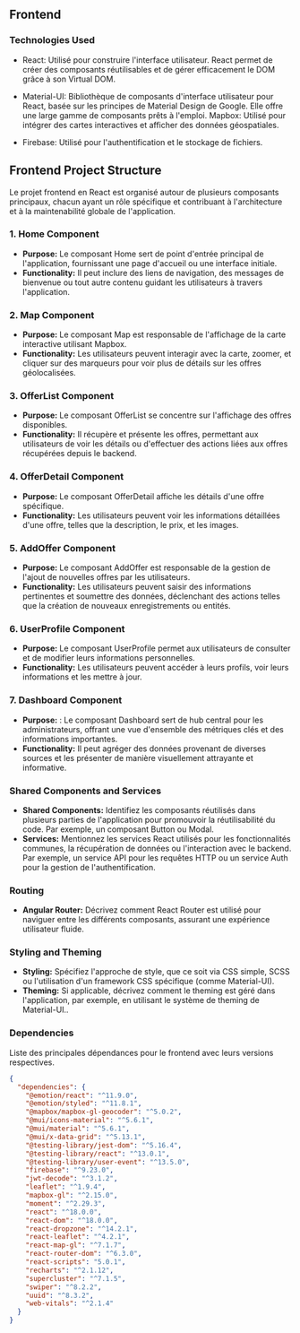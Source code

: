 



## Frontend

### Technologies Used

- React: Utilisé pour construire l'interface utilisateur. React permet de créer des composants réutilisables et de gérer efficacement le DOM grâce à son Virtual DOM.

- Material-UI: Bibliothèque de composants d'interface utilisateur pour React, basée sur les principes de Material Design de Google. Elle offre une large gamme de composants prêts à l'emploi.
Mapbox: Utilisé pour intégrer des cartes interactives et afficher des données géospatiales.

- Firebase: Utilisé pour l'authentification et le stockage de fichiers.


## Frontend Project Structure

Le projet frontend en React est organisé autour de plusieurs composants principaux, chacun ayant un rôle spécifique et contribuant à l'architecture et à la maintenabilité globale de l'application.

### 1. Home Component

- **Purpose:** Le composant Home sert de point d'entrée principal de l'application, fournissant une page d'accueil ou une interface initiale.
- **Functionality:** Il peut inclure des liens de navigation, des messages de bienvenue ou tout autre contenu guidant les utilisateurs à travers l'application.
### 2. Map Component

- **Purpose:**  Le composant Map est responsable de l'affichage de la carte interactive utilisant Mapbox.
- **Functionality:** Les utilisateurs peuvent interagir avec la carte, zoomer, et cliquer sur des marqueurs pour voir plus de détails sur les offres géolocalisées.

### 3. OfferList Component

- **Purpose:** Le composant OfferList se concentre sur l'affichage des offres disponibles.
- **Functionality:** Il récupère et présente les offres, permettant aux utilisateurs de voir les détails ou d'effectuer des actions liées aux offres récupérées depuis le backend.

### 4. OfferDetail Component

- **Purpose:** Le composant OfferDetail affiche les détails d'une offre spécifique.
- **Functionality:** Les utilisateurs peuvent voir les informations détaillées d'une offre, telles que la description, le prix, et les images.

### 5. AddOffer Component

- **Purpose:** Le composant AddOffer est responsable de la gestion de l'ajout de nouvelles offres par les utilisateurs.
- **Functionality:** Les utilisateurs peuvent saisir des informations pertinentes et soumettre des données, déclenchant des actions telles que la création de nouveaux enregistrements ou entités.

### 6. UserProfile Component

- **Purpose:** Le composant UserProfile permet aux utilisateurs de consulter et de modifier leurs informations personnelles.
- **Functionality:** Les utilisateurs peuvent accéder à leurs profils, voir leurs informations et les mettre à jour.

### 7. Dashboard Component

- **Purpose:** : Le composant Dashboard sert de hub central pour les administrateurs, offrant une vue d'ensemble des métriques clés et des informations importantes.
- **Functionality:** Il peut agréger des données provenant de diverses sources et les présenter de manière visuellement attrayante et informative.

### Shared Components and Services

- **Shared Components:** Identifiez les composants réutilisés dans plusieurs parties de l'application pour promouvoir la réutilisabilité du code. Par exemple, un composant Button ou Modal.
- **Services:** Mentionnez les services React utilisés pour les fonctionnalités communes, la récupération de données ou l'interaction avec le backend. Par exemple, un service API pour les requêtes HTTP ou un service Auth pour la gestion de l'authentification.

### Routing

- **Angular Router:** Décrivez comment React Router est utilisé pour naviguer entre les différents composants, assurant une expérience utilisateur fluide.

### Styling and Theming

- **Styling:** Spécifiez l'approche de style, que ce soit via CSS simple, SCSS ou l'utilisation d'un framework CSS spécifique (comme Material-UI).
- **Theming:** Si applicable, décrivez comment le theming est géré dans l'application, par exemple, en utilisant le système de theming de Material-UI..

### Dependencies

Liste des principales dépendances pour le frontend avec leurs versions respectives.

```json
{
  "dependencies": {
    "@emotion/react": "^11.9.0",
    "@emotion/styled": "^11.8.1",
    "@mapbox/mapbox-gl-geocoder": "^5.0.2",
    "@mui/icons-material": "^5.6.1",
    "@mui/material": "^5.6.1",
    "@mui/x-data-grid": "^5.13.1",
    "@testing-library/jest-dom": "^5.16.4",
    "@testing-library/react": "^13.0.1",
    "@testing-library/user-event": "^13.5.0",
    "firebase": "^9.23.0",
    "jwt-decode": "^3.1.2",
    "leaflet": "^1.9.4",
    "mapbox-gl": "^2.15.0",
    "moment": "^2.29.3",
    "react": "^18.0.0",
    "react-dom": "^18.0.0",
    "react-dropzone": "^14.2.1",
    "react-leaflet": "^4.2.1",
    "react-map-gl": "^7.1.7",
    "react-router-dom": "^6.3.0",
    "react-scripts": "5.0.1",
    "recharts": "^2.1.12",
    "supercluster": "^7.1.5",
    "swiper": "^8.2.2",
    "uuid": "^8.3.2",
    "web-vitals": "^2.1.4"
  }
}

```

